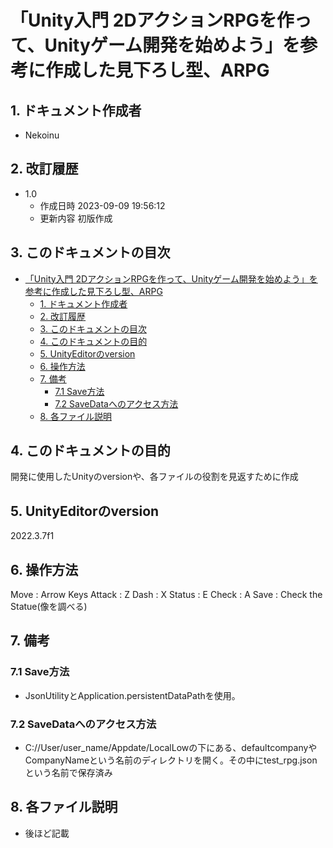 # 「Unity入門 2DアクションRPGを作って、Unityゲーム開発を始めよう」を参考に作成した見下ろし型、ARPG


## 1. ドキュメント作成者

- Nekoinu

## 2. 改訂履歴

- 1.0 
  - 作成日時 2023-09-09 19:56:12
  - 更新内容 初版作成

## 3. このドキュメントの目次
- [「Unity入門 2DアクションRPGを作って、Unityゲーム開発を始めよう」を参考に作成した見下ろし型、ARPG](#unity入門-2dアクションrpgを作ってunityゲーム開発を始めようを参考に作成した見下ろし型arpg)
  - [1. ドキュメント作成者](#1-ドキュメント作成者)
  - [2. 改訂履歴](#2-改訂履歴)
  - [3. このドキュメントの目次](#3-このドキュメントの目次)
  - [4. このドキュメントの目的](#4-このドキュメントの目的)
  - [5. UnityEditorのversion](#5-unityeditorのversion)
  - [6. 操作方法](#6-操作方法)
  - [7. 備考](#7-備考)
    - [7.1 Save方法](#71-save方法)
    - [7.2 SaveDataへのアクセス方法](#72-savedataへのアクセス方法)
  - [8. 各ファイル説明](#8-各ファイル説明)


## 4. このドキュメントの目的

開発に使用したUnityのversionや、各ファイルの役割を見返すために作成

## 5. UnityEditorのversion

2022.3.7f1

## 6. 操作方法

Move : Arrow Keys
Attack : Z
Dash : X
Status : E
Check : A
Save : Check the Statue(像を調べる) 


## 7. 備考

### 7.1 Save方法

- JsonUtilityとApplication.persistentDataPathを使用。

### 7.2 SaveDataへのアクセス方法

- C://User/user_name/Appdate/LocalLowの下にある、defaultcompanyやCompanyNameという名前のディレクトリを開く。その中にtest_rpg.jsonという名前で保存済み

## 8. 各ファイル説明

- 後ほど記載